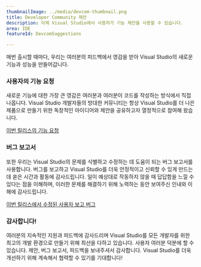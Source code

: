 ```yaml
---
thumbnailImage: ../media/devcom-thumbnail.png
title: Developer Community 제안
description: 이제 Visual Studio에서 사용자가 기능 제안을 사용할 수 있습니다.
area: IDE
featureId: DevcomSuggestions

---
```



매번 출시할 때마다, 우리는 여러분의 피드백에서 영감을 받아 Visual Studio의 새로운 기능과 성능을 만들어갑니다.

### 사용자의 기능 요청
새로운 기능에 대한 가장 큰 영감은 여러분과 여러분이 코드를 작성하는 방식에서 직접 나옵니다. Visual Studio 개발자들의 방대한 커뮤니티는 항상 Visual Studio를 더 나은 제품으로 만들기 위한 독창적인 아이디어와 제안을 공유하고자 열정적으로 참여해 왔습니다.

[이번 릴리스의 기능 요청](https://developercommunity.visualstudio.com/VisualStudio?q=%5BFixed+in%3A+Visual+Studio+2022+version+17.12%5D&ftype=idea&fTime=allTime)

### 버그 보고서
또한 우리는 Visual Studio의 문제를 식별하고 수정하는 데 도움이 되는 버그 보고서를 사용합니다. 버그를 보고하고 Visual Studio를 더욱 안정적이고 신뢰할 수 있게 만드는 데 쏟은 시간과 활동에 감사드립니다. 일이 예상대로 작동하지 않을 때 답답함을 느낄 수 있다는 점을 이해하며, 이러한 문제를 해결하기 위해 노력하는 동안 보여주신 인내와 이해에 감사드립니다.

[이번 릴리스에서 수정된 사용자 보고 버그](https://developercommunity.visualstudio.com/VisualStudio?q=%5BFixed+in%3A+Visual+Studio+2022+version+17.12%5D&ftype=problem&fTime=allTime)

### 감사합니다!
여러분의 지속적인 지원과 피드백에 감사드리며 Visual Studio를 모든 개발자를 위한 최고의 개발 환경으로 만들기 위해 최선을 다하고 있습니다. 사용자 여러분 덕분에 할 수 있습니다. 제안, 버그 보고서, 피드백을 보내주셔서 감사합니다. Visual Studio를 더욱 개선하기 위해 계속해서 협력할 수 있기를 기대합니다!
